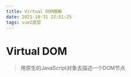 ```yaml
---
title: Virtual DOM理解
date: 2021-10-31 22:51:25
tags: vue2底层
---
```


# Virtual DOM
> 用原生的JavaScript对象去描述一个DOM节点

##